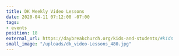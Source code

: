 ```yaml
---
title: DK Weekly Video Lessons
date: 2020-04-11 07:12:00 -07:00
tags:
- events
position: 18
external_url: https://daybreakchurch.org/kids-and-students/#kids
small_image: "/uploads/dk_video-Lessons_480.jpg"
---
```


